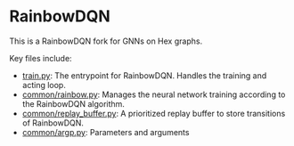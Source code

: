 # RainbowDQN

This is a RainbowDQN fork for GNNs on Hex graphs.

Key files include:
+ [train.py](train.py): The entrypoint for RainbowDQN. Handles the training and acting loop.
+ [common/rainbow.py](common/rainbow.py): Manages the neural network training according to the RainbowDQN algorithm.
+ [common/replay\_buffer.py](common/replay_buffer.py): A prioritized replay buffer to store transitions of RainbowDQN.
+ [common/argp.py](common/argp.py): Parameters and arguments
